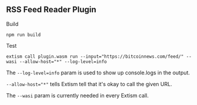 ## RSS Feed Reader Plugin

Build

`npm run build`

Test

`extism call plugin.wasm run --input="https://bitcoinnews.com/feed/" --wasi --allow-host="*" --log-level=info`

The `--log-level=info` param is used to show up console.logs in the output.

`--allow-host="*"` tells Extism tell that it's okay to call the given URL.

The `--wasi` param is currently needed in every Extism call.